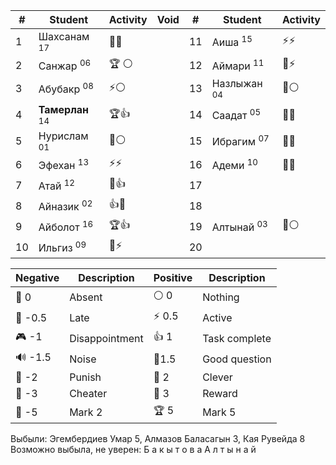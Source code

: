 
| #   | Student                    | Activity | Void | #   | Student                | Activity |
| --- | -------------------------- | -------- | ---- | --- | ---------------------- | -------- |
| 1   | Шахсанам <sup>17</sup>     | 🏅️🧐    |      | 11  | Аиша <sup>15</sup>     | ⚡⚡       |
| 2   | Санжар <sup>06</sup>       | 🏆 ⚪     |      | 12  | Аймари <sup>11</sup>   | 🔑⚡      |
| 3   | Абубакр <sup>08</sup>      | ⚡⚪       |      | 13  | Назлыжан <sup>04</sup> | 🏅️⚪     |
| 4   | **Тамерлан** <sup>14</sup> | 🏆👍     |      | 14  | Саадат <sup>05</sup>   | 🧐👻     |
| 5   | Нурислам <sup>01</sup>     | 🧐⚪      |      | 15  | Ибрагим <sup>07</sup>  | 👺👻     |
| 6   | Эфехан <sup>13</sup>       | ⚡⚡       |      | 16  | Адеми <sup>10</sup>    | 👺👻     |
| 7   | Атай <sup>12</sup>         | 🏅️👍    |      | 17  |                        |          |
| 8   | Айназик <sup>02</sup>      | 👍👻     |      | 18  |                        |          |
| 9   | Айболот <sup>16</sup>      | 🏆👍     |      | 19  | Алтынай <sup>03</sup>  | 👻⚪      |
| 10  | Ильгиз <sup>09</sup>       | 🏅️⚡     |      | 20  |                        |          |

| Negative | Description    | Positive | Description   |
| -------- | -------------- | -------- | ------------- |
| 👻 0     | Absent         | ⚪ 0      | Nothing       |
| 🔔 -0.5  | Late           | ⚡ 0.5    | Active        |
| 🎮 -1    | Disappointment | 👍 1     | Task complete |
| 🔊 -1.5  | Noise          | 🧐1.5    | Good question |
| 👺 -2    | Punish         | 🔑 2     | Clever        |
| 🐒 -3    | Cheater        | 🏅️ 3    | Reward        |
| 🏴 -5    | Mark 2         | 🏆 5     | Mark 5        |

Выбыли: Эгембердиев Умар 5, Алмазов Баласагын 3, Кая Рувейда 8
Возможно выбыла, не уверен: Б а к ы т о в а А л т ы н а й